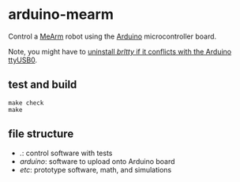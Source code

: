 # arduino-mearm

Control a [MeArm][1] robot using the [Arduino][2] microcontroller board.

Note, you might have to [uninstall *brltty* if it conflicts with the Arduino ttyUSB0][3].

## test and build

```
make check
make
```

## file structure

* *.*: control software with tests
* *arduino*: software to upload onto Arduino board
* *etc*: prototype software, math, and simulations

[1]: http://mearm.com/
[2]: https://www.arduino.cc/
[3]: http://www.ladyada.net/learn/arduino/lesson0-lin.html
